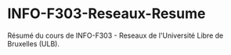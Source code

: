 # INFO-F303-Reseaux-Resume
Résumé du cours de INFO-F303 - Reseaux de l'Université Libre de Bruxelles (ULB).
